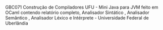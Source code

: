 GBC071 Construção de Compiladores UFU - Mini Java para JVM feito em OCaml contendo relatório completo, Analisador Sintático , Analisador Semântico , Analisador Léxico e Intérprete - Universidade Federal de Uberlândia 
